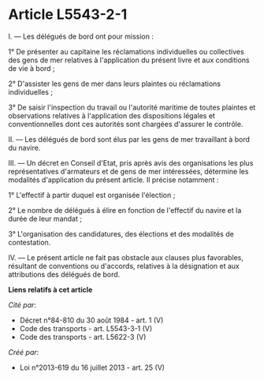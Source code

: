 # Article L5543-2-1

I. ― Les délégués de bord ont pour mission : 

1° De présenter au capitaine les réclamations individuelles ou collectives des gens de mer relatives à l'application du
présent livre et aux conditions de vie à bord ; 

2° D'assister les gens de mer dans leurs plaintes ou réclamations individuelles ; 

3° De saisir l'inspection du travail ou l'autorité maritime de toutes plaintes et observations relatives à l'application des
dispositions légales et conventionnelles dont ces autorités sont chargées d'assurer le contrôle. 

II. ― Les délégués de bord sont élus par les gens de mer travaillant à bord du navire. 

III. ― Un décret en Conseil d'Etat, pris après avis des organisations les plus représentatives d'armateurs et de gens de mer
intéressées, détermine les modalités d'application du présent article. Il précise notamment : 

1° L'effectif à partir duquel est organisée l'élection ; 

2° Le nombre de délégués à élire en fonction de l'effectif du navire et la durée de leur mandat ; 

3° L'organisation des candidatures, des élections et des modalités de contestation. 

IV. ― Le présent article ne fait pas obstacle aux clauses plus favorables, résultant de conventions ou d'accords, relatives à
la désignation et aux attributions des délégués de bord.

**Liens relatifs à cet article**

_Cité par_:

  - Décret n°84-810 du 30 août 1984 - art. 1 (V)
  - Code des transports - art. L5543-3-1 (V)
  - Code des transports - art. L5622-3 (V)

_Créé par_:

  - Loi n°2013-619 du 16 juillet 2013 - art. 25 (V)
